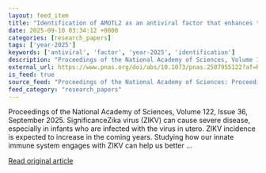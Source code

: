```yaml
---
layout: feed_item
title: "Identification of AMOTL2 as an antiviral factor that enhances the human type I interferon response against Zika virus"
date: 2025-09-10 03:34:12 +0000
categories: [research_papers]
tags: ['year-2025']
keywords: ['antiviral', 'factor', 'year-2025', 'identification']
description: "Proceedings of the National Academy of Sciences, Volume 122, Issue 36, September 2025"
external_url: https://www.pnas.org/doi/abs/10.1073/pnas.2507955122?af=R
is_feed: true
source_feed: "Proceedings of the National Academy of Sciences: Proceedings of the National Academy of Sciences: Table of Contents"
feed_category: "research_papers"
---
```


Proceedings of the National Academy of Sciences, Volume 122, Issue 36, September 2025. SignificanceZika virus (ZIKV) can cause severe disease, especially in infants who are infected with the virus in utero. ZIKV incidence is expected to increase in the coming years. Studying how our innate immune system engages with ZIKV can help us better ...

[Read original article](https://www.pnas.org/doi/abs/10.1073/pnas.2507955122?af=R)

